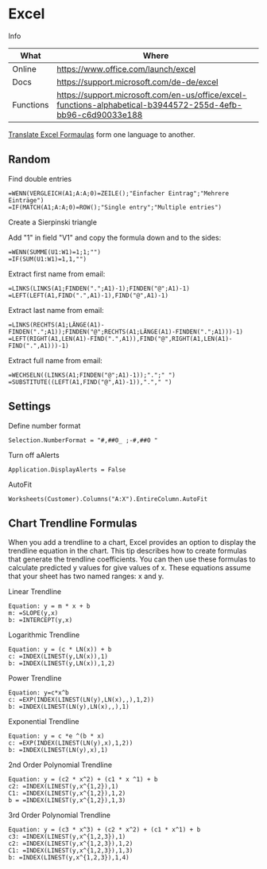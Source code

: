 # Excel

Info

| What      | Where                                                                                                          |
| --------- | -------------------------------------------------------------------------------------------------------------- |
| Online    | <https://www.office.com/launch/excel>                                                                          |
| Docs      | <https://support.microsoft.com/de-de/excel>                                                                    |
| Functions | <https://support.microsoft.com/en-us/office/excel-functions-alphabetical-b3944572-255d-4efb-bb96-c6d90033e188> |

[Translate Excel Formaulas](https://en.excel-translator.de/translator/) form one language to another.

## Random

Find double entries

``` xlsx
=WENN(VERGLEICH(A1;A:A;0)=ZEILE();"Einfacher Eintrag";"Mehrere Einträge")
=IF(MATCH(A1;A:A;0)=ROW();"Single entry";"Multiple entries")
```

Create a Sierpinski triangle

Add "1" in field "V1" and copy the formula down and to the sides:

``` xlsx
=WENN(SUMME(U1:W1)=1;1;"")
=IF(SUM(U1:W1)=1,1,"")
```

Extract first name from email:

``` xlsx
=LINKS(LINKS(A1;FINDEN(".";A1)-1);FINDEN("@";A1)-1)
=LEFT(LEFT(A1,FIND(".",A1)-1),FIND("@",A1)-1)
```

Extract last name from email:

``` xlsx
=LINKS(RECHTS(A1;LÄNGE(A1)-FINDEN(".";A1));FINDEN("@";RECHTS(A1;LÄNGE(A1)-FINDEN(".";A1)))-1)
=LEFT(RIGHT(A1,LEN(A1)-FIND(".",A1)),FIND("@",RIGHT(A1,LEN(A1)-FIND(".",A1)))-1)
```

Extract full name from email:

``` xlsx
=WECHSELN((LINKS(A1;FINDEN("@";A1)-1));".";" ")
=SUBSTITUTE((LEFT(A1,FIND("@",A1)-1)),"."," ")
```

## Settings

Define number format

``` xlsx
Selection.NumberFormat = "#,##0_ ;-#,##0 "
```

Turn off aAlerts

``` xlsx
Application.DisplayAlerts = False
```

AutoFit

``` xlsx
Worksheets(Customer).Columns("A:X").EntireColumn.AutoFit
```

## Chart Trendline Formulas

When you add a trendline to a chart, Excel provides an option to display the trendline equation in the chart. This tip describes how to create formulas that generate the trendline coefficients. You can then use these formulas to calculate predicted y values for give values of x. These equations assume that your sheet has two named ranges: x and y.

Linear Trendline

``` xlsx
Equation: y = m * x + b
m: =SLOPE(y,x)
b: =INTERCEPT(y,x)
```

Logarithmic Trendline

``` xlsx
Equation: y = (c * LN(x)) + b
c: =INDEX(LINEST(y,LN(x)),1)
b: =INDEX(LINEST(y,LN(x)),1,2)
```

Power Trendline

``` xlsx
Equation: y=c*x^b
c: =EXP(INDEX(LINEST(LN(y),LN(x),,),1,2))
b: =INDEX(LINEST(LN(y),LN(x),,),1)
```

Exponential Trendline

``` xlsx
Equation: y = c *e ^(b * x)
c: =EXP(INDEX(LINEST(LN(y),x),1,2))
b: =INDEX(LINEST(LN(y),x),1)
```

2nd Order Polynomial Trendline

``` xlsx
Equation: y = (c2 * x^2) + (c1 * x ^1) + b
c2: =INDEX(LINEST(y,x^{1,2}),1)
C1: =INDEX(LINEST(y,x^{1,2}),1,2)
b = =INDEX(LINEST(y,x^{1,2}),1,3)
```

3rd Order Polynomial Trendline

``` xlsx
Equation: y = (c3 * x^3) + (c2 * x^2) + (c1 * x^1) + b
c3: =INDEX(LINEST(y,x^{1,2,3}),1)
c2: =INDEX(LINEST(y,x^{1,2,3}),1,2)
C1: =INDEX(LINEST(y,x^{1,2,3}),1,3)
b: =INDEX(LINEST(y,x^{1,2,3}),1,4)
```
